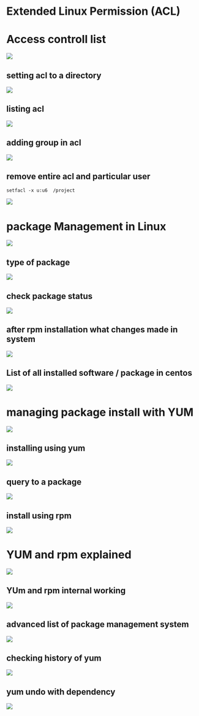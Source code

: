 # Extended Linux Permission (ACL)

# Access controll list 

<img src=acl.png>

## setting acl to a directory 

<img src=aclset.png>

## listing acl 

<img src=listacl.png>

## adding group in acl 

<img src=groupacl.png>

## remove entire acl and particular user

```
setfacl -x u:u6  /project
```

<img src="blankacl.png">


# package Management  in Linux 

<img src="pkg.png">

## type of package

<img src="pkgtype.png">

## check package status 

<img src="pkgcheck.png">

## after rpm installation what changes made in system 

<img src="pkginstallchange.png">

## List of all installed software / package in centos 

<img src="pkglist.png">

# managing package install with YUM 

<img src="yumsearch.png">

## installing using yum

<img src="install.png">

## query to a package 

<img src="pkgquery.png">

## install using rpm

<img src="pkginstall.png">


# YUM and rpm explained


<img src="yumreal.png">

## YUm and rpm internal working 

<img src="rpmyum.png">


## advanced list of package management system 

<img src="advpkg.png">

## checking history of yum 

<img src="yumhistory.png">

##  yum undo with dependency


<img src="yumundo.png">


